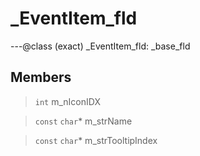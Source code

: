 # _EventItem_fld

---@class (exact) _EventItem_fld: _base_fld
 
## Members
 
> `int` m_nIconIDX
 
> `const` `char`* m_strName
 
> `const` `char`* m_strTooltipIndex
 
